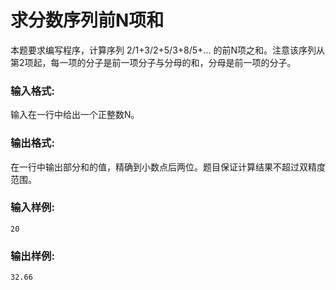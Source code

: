 # 求分数序列前N项和
本题要求编写程序，计算序列 2/1+3/2+5/3+8/5+... 的前N项之和。注意该序列从第2项起，每一项的分子是前一项分子与分母的和，分母是前一项的分子。

### 输入格式:
输入在一行中给出一个正整数N。

### 输出格式:
在一行中输出部分和的值，精确到小数点后两位。题目保证计算结果不超过双精度范围。

### 输入样例:
```
20
```
### 输出样例:
```
32.66
```